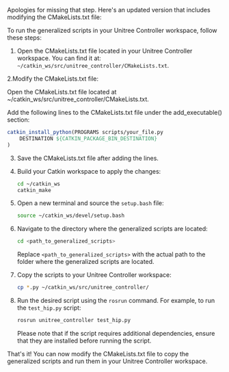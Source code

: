 Apologies for missing that step. Here's an updated version that includes modifying the CMakeLists.txt file:

To run the generalized scripts in your Unitree Controller workspace, follow these steps:

1. Open the CMakeLists.txt file located in your Unitree Controller workspace. You can find it at: `~/catkin_ws/src/unitree_controller/CMakeLists.txt`.

2.Modify the CMakeLists.txt file:

Open the CMakeLists.txt file located at ~/catkin_ws/src/unitree_controller/CMakeLists.txt.

Add the following lines to the CMakeLists.txt file under the add_executable() section:

   ```cmake
   catkin_install_python(PROGRAMS scripts/your_file.py
       DESTINATION ${CATKIN_PACKAGE_BIN_DESTINATION}
   )
   ```

3. Save the CMakeLists.txt file after adding the lines.

4. Build your Catkin workspace to apply the changes:

   ```bash
   cd ~/catkin_ws
   catkin_make
   ```

5. Open a new terminal and source the `setup.bash` file:

   ```bash
   source ~/catkin_ws/devel/setup.bash
   ```

6. Navigate to the directory where the generalized scripts are located:

   ```bash
   cd <path_to_generalized_scripts>
   ```

   Replace `<path_to_generalized_scripts>` with the actual path to the folder where the generalized scripts are located.

7. Copy the scripts to your Unitree Controller workspace:

   ```bash
   cp *.py ~/catkin_ws/src/unitree_controller/
   ```

8. Run the desired script using the `rosrun` command. For example, to run the `test_hip.py` script:

   ```bash
   rosrun unitree_controller test_hip.py
   ```

   Please note that if the script requires additional dependencies, ensure that they are installed before running the script.

That's it! You can now modify the CMakeLists.txt file to copy the generalized scripts and run them in your Unitree Controller workspace.